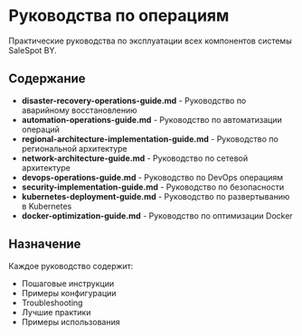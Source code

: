 # Руководства по операциям

Практические руководства по эксплуатации всех компонентов системы SaleSpot BY.

## Содержание

- **disaster-recovery-operations-guide.md** - Руководство по аварийному восстановлению
- **automation-operations-guide.md** - Руководство по автоматизации операций
- **regional-architecture-implementation-guide.md** - Руководство по региональной архитектуре
- **network-architecture-guide.md** - Руководство по сетевой архитектуре
- **devops-operations-guide.md** - Руководство по DevOps операциям
- **security-implementation-guide.md** - Руководство по безопасности
- **kubernetes-deployment-guide.md** - Руководство по развертыванию в Kubernetes
- **docker-optimization-guide.md** - Руководство по оптимизации Docker

## Назначение

Каждое руководство содержит:

- Пошаговые инструкции
- Примеры конфигурации
- Troubleshooting
- Лучшие практики
- Примеры использования
